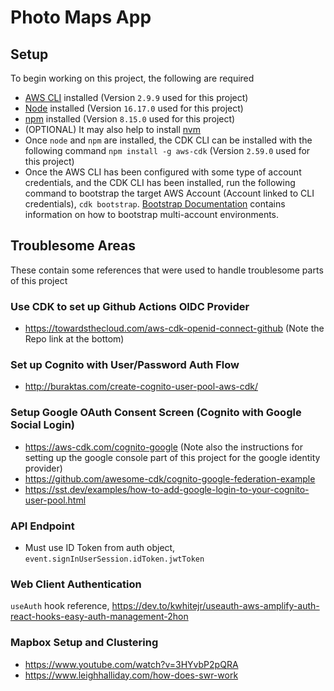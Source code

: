 # Photo Maps App

## Setup

To begin working on this project, the following are required

- [AWS CLI](https://docs.aws.amazon.com/cli/latest/userguide/getting-started-install.html) installed (Version `2.9.9` used for this project)
- [Node](https://nodejs.org/en/download/) installed (Version `16.17.0` used for this project)
- [npm](https://docs.npmjs.com/downloading-and-installing-node-js-and-npm) installed (Version `8.15.0` used for this project)
- (OPTIONAL) It may also help to install [nvm](https://www.freecodecamp.org/news/node-version-manager-nvm-install-guide/)
- Once `node` and `npm` are installed, the CDK CLI can be installed with the following command `npm install -g aws-cdk` (Version `2.59.0` used for this project)
- Once the AWS CLI has been configured with some type of account credentials, and the CDK CLI has been installed, run the following command to bootstrap the target AWS Account (Account linked to CLI credentials), `cdk bootstrap`. [Bootstrap Documentation](https://docs.aws.amazon.com/cdk/v2/guide/bootstrapping.html) contains information on how to bootstrap multi-account environments.

## Troublesome Areas

These contain some references that were used to handle troublesome parts of this project

### Use CDK to set up Github Actions OIDC Provider

- https://towardsthecloud.com/aws-cdk-openid-connect-github (Note the Repo link at the bottom)

### Set up Cognito with User/Password Auth Flow

- http://buraktas.com/create-cognito-user-pool-aws-cdk/

### Setup Google OAuth Consent Screen (Cognito with Google Social Login)

- https://aws-cdk.com/cognito-google (Note also the instructions for setting up the google console part of this project for the google identity provider)
- https://github.com/awesome-cdk/cognito-google-federation-example
- https://sst.dev/examples/how-to-add-google-login-to-your-cognito-user-pool.html

### API Endpoint

- Must use ID Token from auth object, `event.signInUserSession.idToken.jwtToken`

### Web Client Authentication

`useAuth` hook reference, https://dev.to/kwhitejr/useauth-aws-amplify-auth-react-hooks-easy-auth-management-2hon

### Mapbox Setup and Clustering

- https://www.youtube.com/watch?v=3HYvbP2pQRA
- https://www.leighhalliday.com/how-does-swr-work
